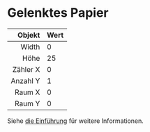 # Gelenktes Papier

|   Objekt | Wert |
| --------:|:---- |
|    Width | 0    |
|     Höhe | 25   |
| Zähler X | 0    |
| Anzahl Y | 1    |
|   Raum X | 0    |
|   Raum Y | 0    |

Siehe [die Einführung](intro) für weitere Informationen.
